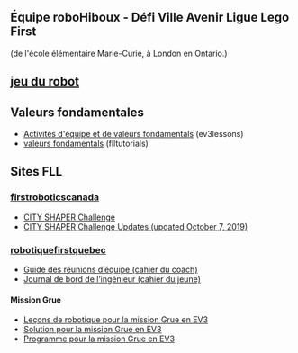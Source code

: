 ## Équipe roboHiboux - Défi Ville Avenir Ligue Lego First
(de l'école élémentaire Marie-Curie, à London en Ontario.)

## [jeu du robot](jeudurobot.md)

## Valeurs fondamentales

* [Activités d'équipe et de valeurs fondamentals](http://archive.ev3lessons.com/web/ev3lessons-v4.9.0/corevalues.html) (ev3lessons)
* [valeurs fondamentals](http://flltutorials.com/CoreValues.html) (flltutorials)

## Sites FLL

### [firstroboticscanada](https://www.firstroboticscanada.org/fll/)
* [CITY SHAPER Challenge](https://firstinspiresst01.blob.core.windows.net/fll/2020/city-shaper-challenge.pdf)
* [CITY SHAPER Challenge Updates (updated October 7, 2019)](https://firstinspiresst01.blob.core.windows.net/fll/2020/city-shaper-challenge-updates.pdf)

### [robotiquefirstquebec](https://robotiquefirstquebec.org/fll/)
* [Guide des réunions d’équipe (cahier du coach)](https://robotiquefirstquebec.org/wp-content/uploads/guidedesreunions2019.pdf)
* [Journal de bord de l’ingénieur (cahier du jeune)](https://robotiquefirstquebec.org/wp-content/uploads/journaldebord2019.pdf)

#### Mission Grue
* [Leçons de robotique pour la mission Grue en EV3](https://robotiquefirstquebec.org/wp-content/uploads/VilleAvenirLecons.pdf)
* [Solution pour la mission Grue en EV3](http://firstinspiresst01.blob.core.windows.net/fll/2020/crane-mission-ev3-soluton.pdf)
* [Programme pour la mission Grue en EV3](http://firstinspiresst01.blob.core.windows.net/fll/2020/fll2019-ev3-sol.ev3)
